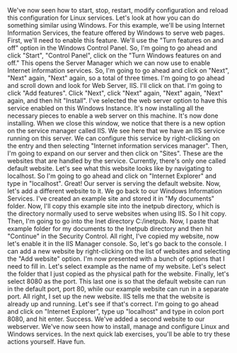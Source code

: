 We've now seen how to start, stop, restart, modify configuration and reload this
configuration for Linux services. Let's look at how you can do something similar
using Windows. For this example, we'll be using Internet Information Services,
the feature offered by Windows to serve web pages. First, we'll need to enable
this feature. We'll use the "Turn features on and off" option in the Windows
Control Panel. So, I'm going to go ahead and click "Start", "Control Panel",
click on the "Turn Windows features on and off." This opens the Server Manager
which we can now use to enable Internet information services. So, I'm going to
go ahead and click on "Next", "Next" again, "Next" again, so a total of three
times. I'm going to go ahead and scroll down and look for Web Server, IIS. I'll
click on that. I'm going to click "Add features". Click "Next", click "Next"
again, "Next" again, "Next" again, and then hit "Install". I've selected the web
server option to have this service enabled on this Windows Instance. It's now
installing all the necessary pieces to enable a web server on this machine. It's
now done installing. When we close this window, we notice that there is a new
option on the service manager called IIS. We see here that we have an IIS
service running on this server. We can configure this service by right-clicking
on the entry and then selecting "Internet information services manager". Then,
I'm going to expand on our server and then click on "Sites". These are the
websites that are handled by the service. Currently, there's only one called
default website. Let's see what this website looks like by navigating to
localhost. So I'm going to go ahead and click on "Internet Explorer" and type in
"localhost". Great! Our server is serving the default website. Now, let's add a
different website to it. We go back to our Windows Information Services. I've
created an example site and stored it in "My documents" folder. Now, I'll copy
this example site into the inetpub directory, which is the directory normally
used to serve websites when using IIS. So I hit copy. Then, I'm going to go into
the Inet directory C:/inetpub. Now, I paste that example folder for my documents
to the Inetpub directory and then hit "Continue" in the Security Control. All
right, I've copied my website, now let's enable it in the IIS Manager console.
So, let's go back to the console. I can add a new website by right-clicking on
the list of websites and selecting the "Add website" option. I'm now presented
with a bunch of options that I need to fill in. Let's select example as the name
of my website. Let's select the folder that I just copied as the physical path
for the website. Finally, let's select 8080 as the port. This last one is so
that the default website can run in the default port, port 80, while our example
website can run in a separate port. All right, I set up the new website. IIS
tells me that the website is already up and running. Let's see if that's
correct. I'm going to go ahead and click on "Internet Explorer", type up
"localhost" and type in colon port 8080, and hit enter. Success. We've added a
second website to our webserver. We've now seen how to install, manage and
configure Linux and Windows services. In the next quick lab exercises, you'll be
able to try these actions yourself. Have fun.